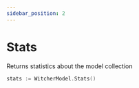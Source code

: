 ```yaml
---
sidebar_position: 2
---
```


# Stats

Returns statistics about the model collection

```go
stats := WitcherModel.Stats()
```